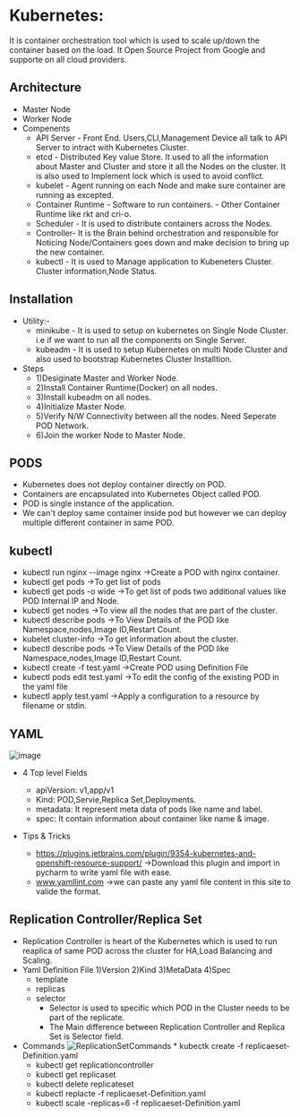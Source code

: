 # Kubernetes:
  It is container orchestration tool which is used to scale up/down the container based on the load.
  It Open Source Project from Google and supporte on all cloud providers.

## Architecture
 * Master Node
 * Worker Node
 * Compenents
    * API Server - Front End. Users,CLI,Management Device all talk to API Server to intract with Kubernetes Cluster.
    * etcd - Distributed Key value Store. It used to all the information about Master and Cluster and store it all the Nodes on the cluster. It is also used to Implement lock which is used to avoid conflict.
    * kubelet - Agent running on each Node and make sure container are running as excepted.
    * Container Runtime - Software to run containers.
	   	  - Other Container Runtime like rkt and cri-o.
    * Scheduler - It is used to distribute containers across the Nodes.
    * Controller- It is the Brain behind orchestration and responsible for Noticing Node/Containers goes down and make decision to bring up the new container.
    * kubectl - It is used to Manage application to Kubeneters Cluster. Cluster information,Node Status.
 

## Installation	
   * Utility:-
      * minikube - It is used to setup on kubernetes on Single Node Cluster. i.e if we want to run all the components on Single Server.
      * kubeadm - It is used to setup Kubernetes on multi Node Cluster and also used to bootstrap Kubernetes Cluster Installtion.
   * Steps
      * 1)Desiginate Master and Worker Node.
      * 2)Install Container Runtime(Docker) on all nodes.
      * 3)Install kubeadm on all nodes.
      * 4)Initialize Master Node.
      * 5)Verify N/W Connectivity between all the nodes. Need Seperate POD Network.
      * 6)Join the worker Node to Master Node.

## PODS
   * Kubernetes does not deploy container directly on POD.
   * Containers are encapsulated into Kubernetes Object called POD.
   * POD is single instance of the application.
   * We can't deploy same container inside pod but however we can deploy multiple different container in same POD.
    
## kubectl
   *  kubectl run nginx --image nginx ->Create a POD with nginx container.
   *  kubectl get pods  ->To get list of pods
   *  kubectl get pods -o wide ->To get list of pods two additional values like POD Internal IP and Node.
   *  kubectl get nodes ->To view all the nodes that are part of the cluster.
   *  kubectl describe pods ->To View Details of the POD like Namespace,nodes,Image ID,Restart Count.
   *  kubelet cluster-info ->To get information about the cluster.
   *  kubectl describe pods ->To View Details of the POD like Namespace,nodes,Image ID,Restart Count.
   *  kubectl create -f test.yaml ->Create POD using Definition File
   *  kubectl pods edit test.yaml ->To edit the config of the existing POD in the yaml file
   *  kubectl apply test.yaml  ->Apply a configuration to a resource by filename or stdin.
      
## YAML
   ![image](https://user-images.githubusercontent.com/30715707/70966907-b15eb000-20ba-11ea-91eb-2443daab1b9c.png)
   
   * 4 Top level Fields
     * apiVersion: v1,app/v1	
     * Kind: POD,Servie,Replica Set,Deployments.
     * metadata: It represent meta data of pods like name and label.
     * spec: It contain information about container like name & image. 
 
  * Tips & Tricks
     * https://plugins.jetbrains.com/plugin/9354-kubernetes-and-openshift-resource-support/ ->Download this plugin and import in pycharm to write yaml file with ease.
     * www.yamllint.com ->we can paste any yaml file content in this site to valide the format.

## Replication Controller/Replica Set
   * Replication Controller is heart of the Kubernetes which is used to run reaplica of same POD across the cluster for HA,Load Balancing and Scaling.
   * Yaml Definition File
	1)Version
	2)Kind
	3)MetaData
	4)Spec
	   * template
	   * replicas
	   * selector
	      * Selector is used to specific which POD in the Cluster needs to be part of the replicate.
	      * The Main difference between Replication Controller and Replica Set is Selector field.
   * Commands
    ![ReplicationSetCommands](https://user-images.githubusercontent.com/30715707/71318525-fff3bc00-24b7-11ea-88af-f31e86aa5edb.PNG)
          * kubectk create -f replicaeset-Definition.yaml
	  * kubectl get replicationcontroller
	  * kubectl get replicaset
	  * kubectl delete replicateset <Replicateset Name>
	  * kubectl replacte -f replicaeset-Definition.yaml
	  * kubectl scale -replicas=6 -f replicaeset-Definition.yaml
